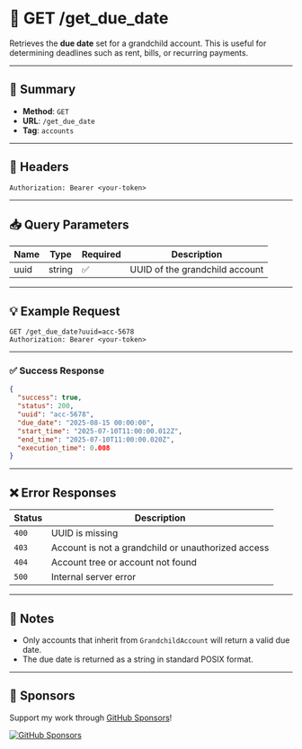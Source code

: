 # 📅 GET /get_due_date

Retrieves the **due date** set for a grandchild account. This is useful for determining deadlines such as rent, bills, or recurring payments.

---

## 📌 Summary

- **Method**: `GET`  
- **URL**: `/get_due_date`  
- **Tag**: `accounts`

---

## 🔐 Headers

```
Authorization: Bearer <your-token>
```

---

## 📥 Query Parameters

| Name | Type   | Required | Description                          |
|------|--------|----------|--------------------------------------|
| uuid | string | ✅       | UUID of the grandchild account       |

---

## 💡 Example Request

```http
GET /get_due_date?uuid=acc-5678
Authorization: Bearer <your-token>
```

---

### ✅ Success Response

```json
{
  "success": true,
  "status": 200,
  "uuid": "acc-5678",
  "due_date": "2025-08-15 00:00:00",
  "start_time": "2025-07-10T11:00:00.012Z",
  "end_time": "2025-07-10T11:00:00.020Z",
  "execution_time": 0.008
}
```

---

## ❌ Error Responses

| Status | Description                                               |
|--------|-----------------------------------------------------------|
| `400`  | UUID is missing                                           |
| `403`  | Account is not a grandchild or unauthorized access        |
| `404`  | Account tree or account not found                         |
| `500`  | Internal server error                                     |

---

## 🧠 Notes

- Only accounts that inherit from `GrandchildAccount` will return a valid due date.
- The due date is returned as a string in standard POSIX format.

---
## 💖 Sponsors

Support my work through [GitHub Sponsors](https://github.com/sponsors/statisticsguru1)!

[![GitHub Sponsors](https://img.shields.io/github/sponsors/statisticsguru1?style=flat-square)](https://github.com/sponsors/statisticsguru1)
